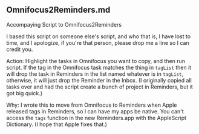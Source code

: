 ## Omnifocus2Reminders.md

Accompaying Script to Omnifocus2Reminders

I based this script on someone else's script, and who that is, I have lost to time, and I apologize, if you're that person, please drop me a line so I can credit you.

Action: Highlight the tasks in Omnifocus you want to copy, and then run script.  If the tag in the Omnifocus task matches the thing in `tagList` then it will drop the task in Reminders in the list named whatever is in `tagList`, otherwise, it will just drop the Reminder in the Inbox.  (I originally copied all tasks over and had the script create a bunch of project in Reminders, but it got big quick.)

Why: I wrote this to move from Omnifocus to Reminders when Apple released tags in Reminders, so I can have my apps be native.  You can't access the `tags` function in the new Reminders.app with the AppleScript Dictionary.  (I hope that Apple fixes that.)